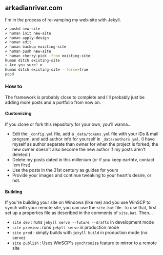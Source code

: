 ## arkadianriver.com

I'm in the process of re-vamping my web-site with Jekyll.

```sh
✔ pushd new-site
✔ human init new-site
✔ human apply-design
✔ human edit
✔ human backup existing-site
✔ human push new-site
* human cherry-pick -from existing-site
human ditch existing-site
> Are you sure? n
human ditch existing-site --force=true
popd
```

### How to

The framework is probably close to complete and I'll probably just be adding more posts and a portfolio from now on.

#### Customizing

If you clone or fork this repository for your own, you'll wanna...

- Edit the `_config.yml` file, add a `_data/tokens.yml` file with your IDs & mail program,
  and add author info for yourself in `_data/authors.yml`. (I have myself as author separate than
  owner for when the project is forked, the new owner doesn't also become the new author if my posts
  aren't deleted.)
- Delete my posts dated in this millenium (or if you keep earthtv, contact 'em first)
- Use the posts in the 31st century as guides for yours
- Provide your images and continue tweaking to your heart's desire, or not.


#### Building

If you're building your site on Windows (like me) and you use WinSCP to synch with your remote site, you can use the
`site.bat` file. To use that, first set up a properties file as described in the comments of `site.bat`. Then...

- `site dev` : runs `jekyll serve --future --drafts` in development mode
- `site preview` : runs `jekyll serve` in production mode
- `site prod` : simply builds with `jekyll build` in production mode (no serve)
- `site publish` : Uses WinSCP's `synchronize` feature to mirror to a remote site
